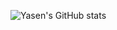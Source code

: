 ![Yasen's GitHub stats](https://github-readme-stats.vercel.app/api?username=yasenh&count_private=true&show_icons=true&theme=vue)
